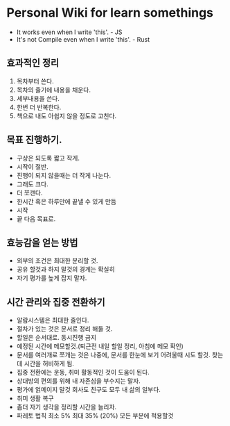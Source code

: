 # Personal Wiki for learn somethings

- It works even when I write 'this'. - JS
- It's not Compile even when I write 'this'. - Rust

## 효과적인 정리

1. 목차부터 쓴다.
2. 목차의 줄기에 내용을 채운다.
3. 세부내용을 쓴다.
4. 한번 더 반복한다.
5. 책으로 내도 아쉽지 않을 정도로 고친다.

## 목표 진행하기.

- 구상은 되도록 짧고 작게.
- 시작이 절반.
- 진행이 되지 않을때는 더 작게 나눈다. 
- 그래도 크다.
- 더 쪼갠다.
- 한시간 혹은 하루만에 끝낼 수 있게 만듬
- 시작
- 끝 다음 목표로.

## 효능감을 얻는 방법

- 외부의 조건은 최대한 분리할 것.
- 공유 할것과 하지 말것의 경계는 확실히
- 자기 평가를 높게 잡지 말자.

## 시간 관리와 집중 전환하기

- 알람시스템은 최대한 줄인다.
- 절차가 있는 것은 문서로 정리 해둘 것.
- 할일은 순서대로. 동시진행 금지
- 예정된 시간에 메모할것.(퇴근전 내일 할일 정리, 아침에 메모 확인)
- 문서를 여러개로 쪼개는 것은 나중에, 문서를 한눈에 보기 어려울때 시도 할것. 찾는데 시간을 허비하게 됨.
- 집중 전환에는 운동, 취미 활동적인 것이 도움이 된다.
- 상대방의 편의를 위해 내 자존심을 부수지는 말자.
- 평가에 얽메이지 말것 회사도 친구도 모두 내 삶의 일부다.
- 취미 생활 복구 
- 좀더 자기 생각을 정리할 시간을 늘리자.
- 파레토 법칙 최소 5% 최대 35% (20%) 모든 부분에 적용할것 


